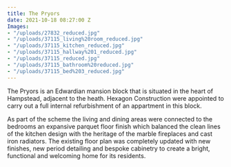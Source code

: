 ```yaml
---
title: The Pryors
date: 2021-10-18 08:27:00 Z
Images:
- "/uploads/27832_reduced.jpg"
- "/uploads/37115_living%20room_reduced.jpg"
- "/uploads/37115_kitchen_reduced.jpg"
- "/uploads/37115_hallway%201_reduced.jpg"
- "/uploads/37115_reduced.jpg"
- "/uploads/37115_bathroom%20reduced.jpg"
- "/uploads/37115_bed%203_reduced.jpg"
---
```


The Pryors is an Edwardian mansion block that is situated in the heart of Hampstead, adjacent to the heath. Hexagon Construction were appointed to carry out a full internal refurbishment of an appartment in this block.

As part of the scheme the living and dining areas were connected to the bedrooms an expansive parquet floor finish which balanced the clean lines of the kitchen design with the heritage of the marble fireplaces and cast iron radiators. The existing floor plan was completely updated with new finishes, new period detailing and bespoke cabinetry to create a bright, functional and welcoming home for its residents. 